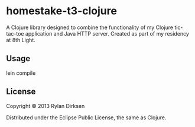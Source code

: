 # homestake-t3-clojure

A Clojure library designed to combine the functionality of my Clojure tic-tac-toe application and Java HTTP server.
Created as part of my residency at 8th Light.

## Usage

lein compile

## License

Copyright © 2013 Rylan Dirksen

Distributed under the Eclipse Public License, the same as Clojure.
